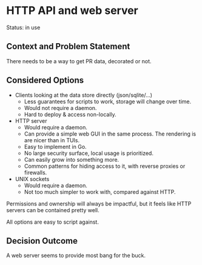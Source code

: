 # HTTP API and web server

Status: in use

## Context and Problem Statement

There needs to be a way to get PR data, decorated or not.

## Considered Options

- Clients looking at the data store directly (json/sqlite/...)
  - Less guarantees for scripts to work, storage will change over time.
  - Would not require a daemon.
  - Hard to deploy & access non-locally.
- HTTP server
  - Would require a daemon.
  - Can provide a simple web GUI in the same process. The rendering is are nicer
    than in TUIs.
  - Easy to implement in Go.
  - No large security surface, local usage is prioritized.
  - Can easily grow into something more.
  - Common patterns for hiding access to it, with reverse proxies or firewalls.
- UNIX sockets
  - Would require a daemon.
  - Not too much simpler to work with, compared against HTTP.
  
Permissions and ownership will always be impactful, but it feels like HTTP
servers can be contained pretty well.

All options are easy to script against.

## Decision Outcome

A web server seems to provide most bang for the buck.
